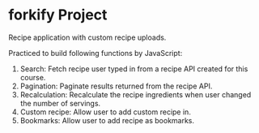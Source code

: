 # forkify Project

Recipe application with custom recipe uploads.

Practiced to build following functions by JavaScript:
1. Search: Fetch recipe user typed in from a recipe API created for this course.
2. Pagination: Paginate results returned from the recipe API.
3. Recalculation: Recalculate the recipe ingredients when user changed the number of servings.
4. Custom recipe: Allow user to add custom recipe in.
5. Bookmarks: Allow user to add recipe as bookmarks.
